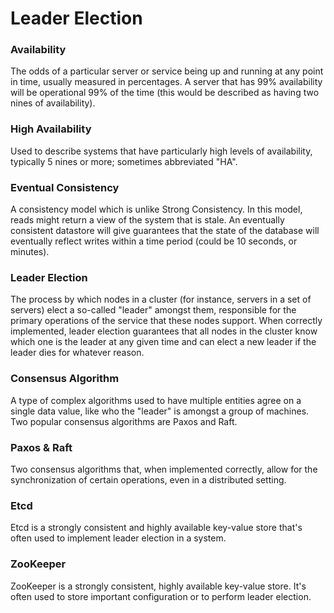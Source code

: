 # Leader Election

### Availability
The odds of a particular server or service being up and running at any point in time, usually measured in
percentages. A server that has 99% availability will be operational 99% of the time (this would be described as
having two nines of availability).

### High Availability
Used to describe systems that have particularly high levels of availability, typically 5 nines or more; sometimes
abbreviated "HA".

### Eventual Consistency
A consistency model which is unlike Strong Consistency. In this model, reads might return a view of the
system that is stale. An eventually consistent datastore will give guarantees that the state of the database will
eventually reflect writes within a time period (could be 10 seconds, or minutes).

### Leader Election
The process by which nodes in a cluster (for instance, servers in a set of servers) elect a so-called "leader"
amongst them, responsible for the primary operations of the service that these nodes support. When
correctly implemented, leader election guarantees that all nodes in the cluster know which one is the leader at
any given time and can elect a new leader if the leader dies for whatever reason.

### Consensus Algorithm
A type of complex algorithms used to have multiple entities agree on a single data value, like who the "leader"
is amongst a group of machines. Two popular consensus algorithms are Paxos and Raft.

### Paxos & Raft
Two consensus algorithms that, when implemented correctly, allow for the synchronization of certain
operations, even in a distributed setting.

### Etcd
Etcd is a strongly consistent and highly available key-value store that's often used to implement leader
election in a system.

### ZooKeeper
ZooKeeper is a strongly consistent, highly available key-value store. It's often used to store important
configuration or to perform leader election.
